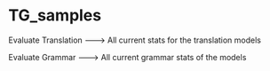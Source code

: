 # TG_samples


Evaluate Translation ---> All current stats for the translation models

Evaluate Grammar ---> All current grammar stats of the models
